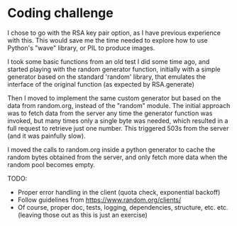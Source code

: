 # Coding challenge

I chose to go with the RSA key pair option, as I have previous experience with this. This would save me the time needed to explore how to use Python's "wave" library, or PIL to produce images.

I took some basic functions from an old test I did some time ago, and started playing with the random generator function, initially with a simple generator
based on the standard 'random' library, that emulates the interface of the original function (as expected by RSA.generate)

Then I moved to implement the same custom generator but based on the data from random.org, instead of the "random" module. The initial approach was to fetch data from the server any time the generator function was invoked, but many times only a single byte was needed, which resulted in a full request to retrieve just one number. This triggered 503s from the server (and it was painfully slow).

I moved the calls to random.org inside a python generator to cache the random bytes obtained from the server, and only fetch more data when the random pool becomes empty.

TODO:
 * Proper error handling in the client (quota check, exponential backoff)
 * Follow guidelines from https://www.random.org/clients/
 * Of course, proper doc, tests, logging, dependencies, structure, etc. etc. (leaving those out as this is just an exercise)